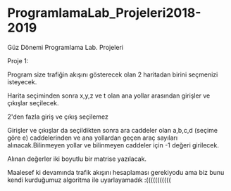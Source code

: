 # ProgramlamaLab_Projeleri2018-2019
Güz Dönemi Programlama Lab. Projeleri

Proje 1:

Program size trafiğin akışını gösterecek olan 2 haritadan birini seçmenizi isteyecek.

Harita seçiminden sonra x,y,z ve t olan ana yollar arasından girişler ve çıkışlar seçilecek.

2'den fazla giriş ve çıkış seçilemez

Girişler ve çıkışlar da seçildikten sonra ara caddeler olan a,b,c,d (seçime göre e) caddelerinden ve ana yollardan geçen araç sayıları alınacak.Bilinmeyen yollar ve bilinmeyen caddeler için -1 değeri girilecek.

Alınan değerler iki boyutlu bir matrise yazılacak.

Maalesef ki devamında trafik akışını hesaplaması gerekiyodu ama biz bunu kendi kurduğumuz algoritma ile uyarlayamadık :(((((((((((
